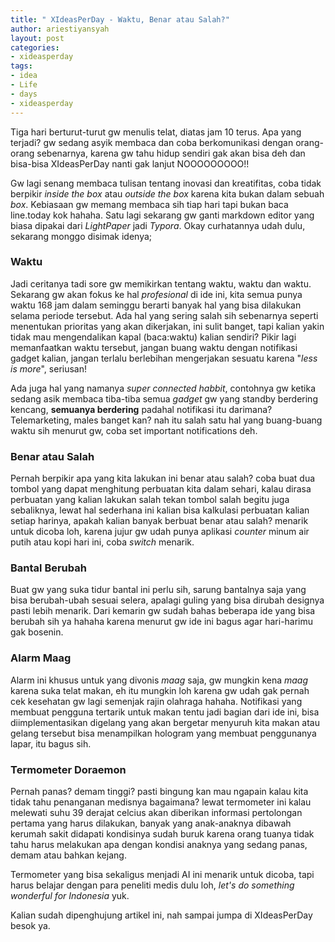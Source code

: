 ```yaml
---
title: " XIdeasPerDay - Waktu, Benar atau Salah?"
author: ariestiyansyah
layout: post
categories:
- xideasperday
tags:
- idea
- Life
- days
- xideasperday
---
```


Tiga hari berturut-turut gw menulis telat, diatas jam 10 terus. Apa yang terjadi? gw sedang asyik membaca dan coba berkomunikasi dengan orang-orang sebenarnya, karena gw tahu hidup sendiri gak akan bisa deh dan bisa-bisa XIdeasPerDay nanti gak lanjut NOOOOOOOOO!!

Gw lagi senang membaca tulisan tentang inovasi dan kreatifitas, coba tidak berpikir *inside the box* atau *outside the box* karena kita bukan dalam sebuah *box*. Kebiasaan gw memang membaca sih tiap hari tapi bukan baca line.today kok hahaha. Satu lagi sekarang gw ganti markdown editor yang biasa dipakai dari *LightPaper* jadi *Typora*. Okay curhatannya udah dulu, sekarang monggo disimak idenya; 

### Waktu

Jadi ceritanya tadi sore gw memikirkan tentang waktu, waktu dan waktu. Sekarang gw akan fokus ke hal *profesional* di ide ini, kita semua punya waktu 168 jam dalam seminggu berarti banyak hal yang bisa dilakukan selama periode tersebut. Ada hal yang sering salah sih sebenarnya seperti menentukan prioritas yang akan dikerjakan, ini sulit banget, tapi kalian yakin tidak mau mengendalikan kapal (baca:waktu) kalian sendiri? Pikir lagi memanfaatkan waktu tersebut, jangan buang waktu dengan notifikasi gadget kalian, jangan terlalu berlebihan mengerjakan sesuatu karena "*less is more*", seriusan!

Ada juga hal yang namanya *super connected habbit*, contohnya gw ketika sedang asik membaca tiba-tiba semua  *gadget* gw yang standby berdering kencang, **semuanya berdering** padahal notifikasi itu darimana? Telemarketing, males banget kan? nah itu salah satu hal yang buang-buang waktu sih menurut gw, coba set important notifications deh.

### Benar atau Salah

Pernah berpikir apa yang kita lakukan ini benar atau salah? coba buat dua tombol yang dapat menghitung perbuatan kita dalam sehari, kalau dirasa perbuatan yang kalian lakukan salah tekan tombol salah begitu juga sebaliknya, lewat hal sederhana ini kalian bisa kalkulasi perbuatan kalian setiap harinya, apakah kalian banyak berbuat benar atau salah? menarik untuk dicoba loh, karena jujur gw udah punya aplikasi *counter* minum air putih atau kopi hari ini, coba *switch* menarik.

### Bantal Berubah

Buat gw yang suka tidur bantal ini perlu sih, sarung bantalnya saja yang bisa berubah-ubah sesuai selera, apalagi guling yang bisa dirubah designya pasti lebih menarik. Dari kemarin gw sudah bahas beberapa ide yang bisa berubah sih ya hahaha karena menurut gw ide ini bagus agar hari-harimu gak bosenin.

### Alarm Maag
Alarm ini khusus untuk yang divonis *maag* saja, gw mungkin kena *maag* karena suka telat makan, eh itu mungkin loh karena gw udah gak pernah cek kesehatan gw lagi semenjak rajin olahraga hahaha. Notifikasi yang membuat pengguna tertarik untuk makan tentu jadi bagian dari ide ini, bisa diimplementasikan digelang yang akan bergetar menyuruh kita makan atau gelang tersebut bisa menampilkan hologram yang membuat penggunanya lapar, itu bagus sih.

### Termometer Doraemon

Pernah panas? demam tinggi? pasti bingung kan mau ngapain kalau kita tidak tahu penanganan medisnya bagaimana? lewat termometer ini kalau melewati suhu 39 derajat celcius akan diberikan informasi pertolongan pertama yang harus dilakukan, banyak yang anak-anaknya dibawah kerumah sakit didapati kondisinya sudah buruk karena orang tuanya tidak tahu harus melakukan apa dengan kondisi anaknya yang sedang panas, demam atau bahkan kejang.

Termometer yang bisa sekaligus menjadi AI ini menarik untuk dicoba, tapi harus belajar dengan para peneliti medis dulu loh, *let's do something wonderful for Indonesia* yuk.

Kalian sudah dipenghujung artikel ini, nah sampai jumpa di XIdeasPerDay besok ya.

